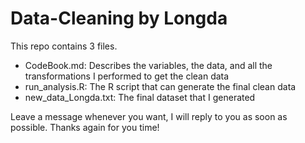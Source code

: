 Data-Cleaning by Longda
===================
This repo contains 3 files.

* CodeBook.md: Describes the variables, the data, and all the transformations I performed to get the clean data
* run_analysis.R: The R script that can generate the final clean data
* new_data_Longda.txt: The final dataset that I generated

Leave a message whenever you want, I will reply  to you as soon as possible.
Thanks again for you time!
